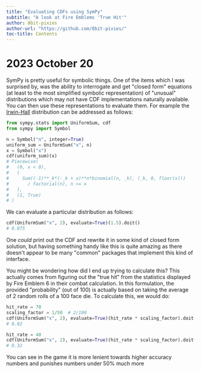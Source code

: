 ```yaml
---
title: "Evaluating CDFs using SymPy"
subtitle: "A look at Fire Emblems 'True Hit'"
author: 8bit-pixies
author-url: "https://github.com/8bit-pixies/"
toc-title: Contents
---
```


# 2023 October 20

SymPy is pretty useful for symbolic things. One of the items which I was surprised by, was the ability to interrogate and get "closed form" equations (at least to the most simplified symbolic representation) of "unusual" distributions which may not have CDF implementations naturally available. You can then use these representations to evaluate them. For example the [Irwin-Hall](https://en.wikipedia.org/wiki/Irwin%E2%80%93Hall_distribution) distribution can be addressed as follows:

```py
from sympy.stats import UniformSum, cdf
from sympy import Symbol

n = Symbol("n", integer=True)
uniform_sum = UniformSum("x", n)
x = Symbol("x")
cdf(uniform_sum)(x)
# Piecewise(
#   (0, x < 0),
#   (
#     Sum((-1)**_k*(-_k + x)**n*binomial(n, _k), (_k, 0, floor(x)))
#       / factorial(n), n >= x
#   ),
#   (1, True)
# )
```

We can evaluate a particular distribution as follows:

```py
cdf(UniformSum("x", 2), evaluate=True)(1.5).doit()
# 0.875
```

One _could_ print out the CDF and rewrite it in some kind of closed form solution, but having something handy like this is quite amazing as there doesn't appear to be many "common" packages that implement this kind of interface. 

You might be wondering how did I end up trying to calculate this? This actually comes from figuring out the "true hit" from the statistics displayed by Fire Emblem 6 in their combat calculation. In this formulation, the provided "probability" (out of 100) is actually based on taking the average of 2 random rolls of a 100 face die. To calculate this, we would do:

```py
hit_rate = 70
scaling_factor = 1/50  # 2/100
cdf(UniformSum("x", 2), evaluate=True)(hit_rate * scaling_factor).doit()
# 0.82

hit_rate = 40
cdf(UniformSum("x", 2), evaluate=True)(hit_rate * scaling_factor).doit()
# 0.32
```

You can see in the game it is more lenient towards higher accuracy numbers and punishes numbers under 50% much more